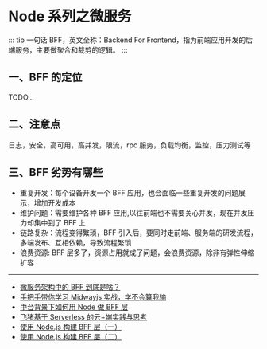 # Node 系列之微服务

::: tip 一句话
BFF，英文全称：Backend For Frontend，指为前端应用开发的后端服务，主要做聚合和裁剪的逻辑。
:::

## 一、BFF 的定位

TODO...

## 二、注意点

日志，安全，高可用，高并发，限流，rpc 服务，负载均衡，监控，压力测试等

## 三、BFF 劣势有哪些

- 重复开发：每个设备开发一个 BFF 应用，也会面临一些重复开发的问题展示，增加开发成本
- 维护问题：需要维护各种 BFF 应用,以往前端也不需要关心并发，现在并发压力却集中到了 BFF 上
- 链路复杂：流程变得繁琐，BFF 引入后，要同时走前端、服务端的研发流程，多端发布、互相依赖，导致流程繁琐
- 浪费资源: BFF 层多了，资源占用就成了问题，会浪费资源，除非有弹性伸缩扩容

---

- [微服务架构中的 BFF 到底是啥？](https://blog.csdn.net/qq_42945742/article/details/109543131)
- [手把手带你学习 Midwayjs 实战，学不会算我输](https://jishuin.proginn.com/p/763bfbd79bac)
- [中台背景下如何用 Node 做 BFF 层](https://itindex.net/detail/61090-%E4%B8%AD%E5%8F%B0-%E8%83%8C%E6%99%AF-node)
- [飞猪基于 Serverless 的云+端实践与思考](https://blog.csdn.net/yunqiinsight/article/details/117258089)
- [使用 Node.js 构建 BFF 层（一）](https://juejin.cn/post/6996935339386339336)
- [使用 Node.js 构建 BFF 层（二）](https://juejin.cn/post/6997704376777179172)
